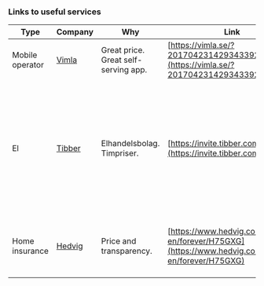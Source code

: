 

### Links to useful services

| Type| Company|Why|Link|Message|
|----------|-------------|------|---|---|
| Mobile operator | [Vimla](https://vimla.se/) | Great price. Great self-serving app. | [https://vimla.se/?201704231429343392](https://vimla.se/?201704231429343392) | Om du också beställer får ni båda 10 kr rabatt på månadsavgiften så länge ni båda har aktiva abonnemang | 
| El | [Tibber](https://tibber.com) | Elhandelsbolag. Timpriser. | [https://invite.tibber.com/jvyvhagt](https://invite.tibber.com/jvyvhagt) | Hej! 🤗 Här kommer ett tips! Spar pengar, var schysst mot vår planet och bli av med din onödiga elförbrukning på en och samma gång. Med hjälp av Tibbers smarta timprisavtal kan jag styra min förbrukning till de allra billigaste timmarna, och undvika de höga! Testa du med så får vi båda 400 kr som bonus att använda i Tibber Store. ⚡️ Läs mer här: https://invite.tibber.com/jvyvhagt | 
| Home insurance | [Hedvig](https://www.hedvig.com) | Price and transparency. | [https://www.hedvig.com/se-en/forever/H75GXG](https://www.hedvig.com/se-en/forever/H75GXG) | Hey! Get Hedvig using my link and we both get 10 kr per month discount on the monthly cost. Follow the link: https://www.hedvig.com/se-en/forever/H75GXG | 

